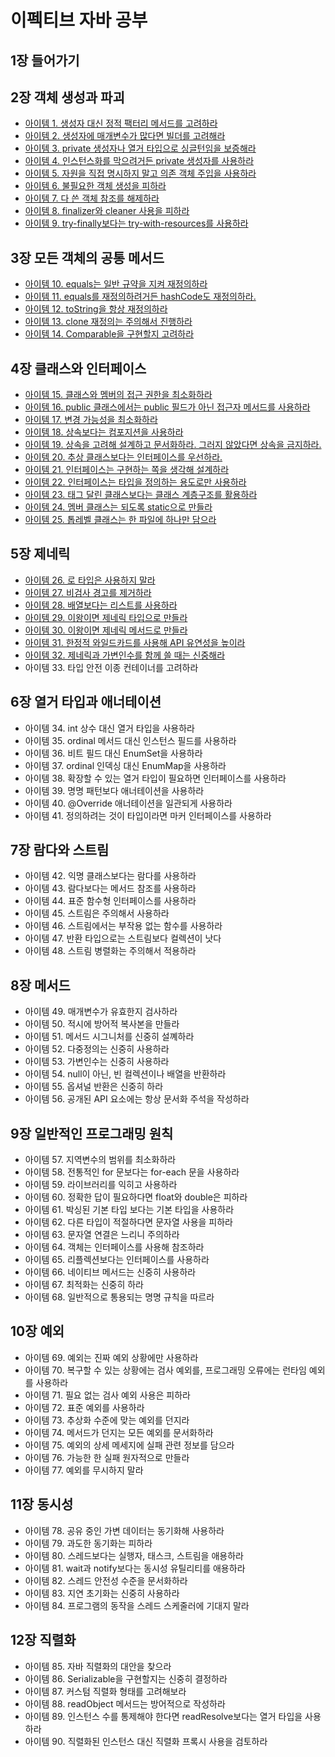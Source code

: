 # 이펙티브 자바 공부

## 1장 들어가기

## 2장 객체 생성과 파괴
- [아이템 1. 생성자 대신 정적 팩터리 메서드를 고려하라](markdown/item1.md)
- [아이템 2. 생성자에 매개변수가 많다면 빌더를 고려해라](markdown/item2.md)
- [아이템 3. private 생성자나 열거 타입으로 싱글턴임을 보증해라](markdown/item3.md)
- [아이템 4. 인스턴스화를 막으려거든 private 생성자를 사용하라](markdown/item4.md)
- [아이템 5. 자원을 직접 명시하지 말고 의존 객체 주입을 사용하라](markdown/item5.md)
- [아이템 6. 불필요한 객체 생성을 피하라](markdown/item6.md)
- [아이템 7. 다 쓴 객체 참조를 해제하라](markdown/item7.md)
- [아이템 8. finalizer와 cleaner 사용을 피하라](markdown/item8.md)
- [아이템 9. try-finally보다는 try-with-resources를 사용하라](markdown/item9.md)

## 3장 모든 객체의 공통 메서드
- [아이템 10. equals는 일반 규약을 지켜 재정의하라](markdown/item10.md)
- [아이템 11. equals를 재정의하려거든 hashCode도 재정의하라.]((markdown/item11.md))
- [아이템 12. toString을 항상 재정의하라](markdown/item12.md)
- [아이템 13. clone 재정의는 주의해서 진행하라](markdown/item13.md)
- [아이템 14. Comparable을 구현할지 고려하라](markdown/item14.md)

## 4장 클래스와 인터페이스
- [아이템 15. 클래스와 멤버의 접근 권한을 최소화하라](markdown/item15.md)
- [아이템 16. public 클래스에서는 public 필드가 아닌 접근자 메서드를 사용하라](markdown/item16.md)
- [아이템 17. 변경 가능성을 최소화하라](markdown/item17.md)
- [아이템 18. 상속보다는 컴포지션을 사용하라](markdown/item18.md)
- [아이템 19. 상속을 고려해 설계하고 문서화하라. 그러지 않았다면 상속을 금지하라.](markdown/item19.md)
- [아이템 20. 추상 클래스보다는 인터페이스를 우선하라.](markdown/item20.md)
- [아이템 21. 인터페이스는 구현하는 쪽을 생각해 설계하라](markdown/item21.md)
- [아이템 22. 인터페이스는 타입을 정의하는 용도로만 사용하라](markdown/item22.md)
- [아이템 23. 태그 달린 클래스보다는 클래스 계층구조를 활용하라](markdown/item23.md)
- [아이템 24. 멤버 클래스는 되도록 static으로 만들라](markdown/item24.md)
- [아이템 25. 톱레벨 클래스는 한 파일에 하나만 담으라](markdown/item25.md)

## 5장 제네릭
- [아이템 26. 로 타입은 사용하지 말라](markdown/item26.md)
- [아이템 27. 비검사 경고를 제거하라](markdown/item27.md)
- [아이템 28. 배열보다는 리스트를 사용하라](markdown/item27.md)
- [아이템 29. 이왕이면 제네릭 타입으로 만들라](markdown/item29.md)
- [아이템 30. 이왕이면 제네릭 메서드로 만들라](markdown/item30.md)
- [아이템 31. 한정적 와일드카드를 사용해 API 유연성을 높이라](markdown/item31.md)
- [아이템 32. 제네릭과 가변인수를 함께 쓸 때는 신중해라](markdown/item32.md)
- 아이템 33. 타입 안전 이종 컨테이너를 고려하라

## 6장 열거 타입과 애너테이션
- 아이템 34. int 상수 대신 열거 타입을 사용하라
- 아이템 35. ordinal 메서드 대신 인스턴스 필드를 사용하라
- 아이템 36. 비트 필드 대신 EnumSet을 사용하라
- 아이템 37. ordinal 인덱싱 대신 EnumMap을 사용하라
- 아이템 38. 확장할 수 있는 열거 타입이 필요하면 인터페이스를 사용하라
- 아이템 39. 명명 패턴보다 애너테이션을 사용하라
- 아이템 40. @Override 애너테이션을 일관되게 사용하라
- 아이템 41. 정의하려는 것이 타입이라면 마커 인터페이스를 사용하라

## 7장 람다와 스트림
- 아이템 42. 익명 클래스보다는 람다를 사용하라
- 아이템 43. 람다보다는 메서드 참조를 사용하라
- 아이템 44. 표준 함수형 인터페이스를 사용하라
- 아이템 45. 스트림은 주의해서 사용하라
- 아이템 46. 스트림에서는 부작용 없는 함수를 사용하라
- 아이템 47. 반환 타입으로는 스트림보다 컬렉션이 낫다
- 아이템 48. 스트림 병렬화는 주의해서 적용하라

## 8장 메서드
- 아이템 49. 매개변수가 유효한지 검사하라
- 아이템 50. 적시에 방어적 복사본을 만들라
- 아이템 51. 메서드 시그니처를 신중히 설꼐하라
- 아이템 52. 다중정의는 신중히 사용하라
- 아이템 53. 가변인수는 신중히 사용하라
- 아이템 54. null이 아닌, 빈 컬렉션이나 배열을 반환하라
- 아이템 55. 옵셔널 반환은 신중히 하라
- 아이템 56. 공개된 API 요소에는 항상 문서화 주석을 작성하라

## 9장 일반적인 프로그래밍 원칙
- 아이템 57. 지역변수의 범위를 최소화하라
- 아이템 58. 전통적인 for 문보다는 for-each 문을 사용하라
- 아이템 59. 라이브러리를 익히고 사용하라
- 아이템 60. 정확한 답이 필요하다면 float와 double은 피하라
- 아이템 61. 박싱된 기본 타입 보다는 기본 타입을 사용하라
- 아이템 62. 다른 타입이 적절하다면 문자열 사용을 피하라
- 아이템 63. 문자열 연결은 느리니 주의하라
- 아이템 64. 객체는 인터페이스를 사용해 참조하라
- 아이템 65. 리플렉션보다는 인터페이스를 사용하라
- 아이템 66. 네이티브 메서드는 신중히 사용하라
- 아이템 67. 최적화는 신중히 하라
- 아이템 68. 일반적으로 통용되는 명명 규칙을 따르라

## 10장 예외
- 아이템 69. 예외는 진짜 예외 상황에만 사용하라
- 아이템 70. 복구할 수 있는 상황에는 검사 예외를, 프로그래밍 오류에는 런타임 예외를 사용하라
- 아이템 71. 필요 없는 검사 예외 사용은 피하라
- 아이템 72. 표준 예외를 사용하라
- 아이템 73. 추상화 수준에 맞는 예외를 던지라
- 아이템 74. 메서드가 던지는 모든 예외를 문서화하라
- 아이템 75. 예외의 상세 메세지에 실패 관련 정보를 담으라
- 아이템 76. 가능한 한 실패 원자적으로 만들라
- 아이템 77. 예외를 무시하지 말라

## 11장 동시성
- 아이템 78. 공유 중인 가변 데이터는 동기화해 사용하라
- 아이템 79. 과도한 동기화는 피하라
- 아이템 80. 스레드보다는 실행자, 태스크, 스트림을 애용하라
- 아이템 81. wait과 notify보다는 동시성 유틸리티를 애용하라
- 아이템 82. 스레드 안전성 수준을 문서화하라
- 아이템 83. 지연 초기화는 신중히 사용하라
- 아이템 84. 프로그램의 동작을 스레드 스케줄러에 기대지 말라

## 12장 직렬화
- 아이템 85. 자바 직렬화의 대안을 찾으라
- 아이템 86. Serializable을 구현할지는 신중히 결정하라
- 아이템 87. 커스텀 직렬화 형태를 고려해보라
- 아이템 88. readObject 메서드는 방어적으로 작성하라
- 아이템 89. 인스턴스 수를 통제해야 한다면 readResolve보다는 열거 타입을 사용하라
- 아이템 90. 직렬화된 인스턴스 대신 직렬화 프록시 사용을 검토하라